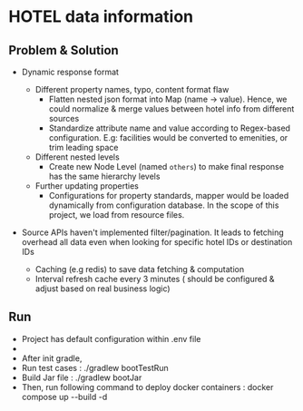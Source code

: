 # HOTEL data information

## Problem & Solution ##
* Dynamic response format
    * Different property names, typo, content format flaw
      - Flatten nested json format into Map (name -> value). Hence, we could normalize & merge values between hotel info from different sources
      - Standardize attribute name and value according to Regex-based configuration. E.g: facilities would be converted to emenities, or trim leading space  
    * Different nested levels
      - Create new Node Level (named `others`) to make final response has the same hierarchy levels
    * Further updating properties 
      - Configurations for property standards, mapper would be loaded dynamically from configuration database. In the scope of this project, we load from resource files. 

* Source APIs haven't implemented filter/pagination. It leads to fetching overhead all data even when looking for specific hotel IDs or destination IDs
  - Caching (e.g redis) to save data fetching & computation 
  - Interval refresh cache every 3 minutes ( should be configured & adjust based on real business logic)

## Run ##

* Project has default configuration within .env file
*
* After init gradle,
* Run test cases : ./gradlew bootTestRun
* Build Jar file :  ./gradlew bootJar
* Then, run following command to deploy docker containers :
  docker compose up --build -d
  
  
